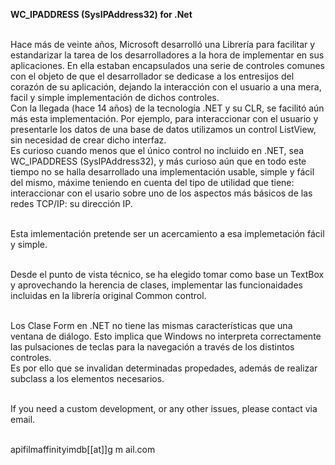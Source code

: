 ﻿<html><head><meta http-equiv=Content-Type content="text/html; charset=UTF-8"></head>
<body>

<b>WC_IPADDRESS (SysIPAddress32) for .Net</b></br></br>


Hace más de veinte años, Microsoft desarrolló una Librería para facilitar y estandarizar la tarea de los desarrolladores a la hora de implementar en sus aplicaciones. En ella estaban encapsulados una serie de controles comunes con el objeto de que el desarrollador se dedicase a los entresijos del corazón de su aplicación, dejando la interacción con el usuario a una mera, facil y simple implementación de dichos controles.</br>
Con la llegada (hace 14 años) de la tecnología .NET y su CLR, se facilitó aún más esta implementación. Por ejemplo, para interaccionar con el usuario y presentarle los datos de una base de datos utilizamos un control ListView, sin necesidad de crear dicho interfaz.</br>
Es curioso cuando menos que el único control no incluido en .NET, sea WC_IPADDRESS (SysIPAddress32), y más curioso aún que en todo este tiempo no se halla desarrollado una implementación usable, simple y fácil del mismo, máxime teniendo en cuenta del tipo de utilidad que tiene: interaccionar con el usario sobre uno de los aspectos más básicos de las redes TCP/IP: su dirección IP.</br></br>

Esta imlementación pretende ser un acercamiento a esa implemetación fácil y simple.</br></br>

Desde el punto de vista técnico, se ha elegido tomar como base un TextBox y aprovechando la herencia de clases, implementar las funcionaidades incluidas en la librería original Common control.</br></br>

Los Clase Form en .NET no tiene las mismas características que una ventana de diálogo. Esto implica que Windows no interpreta correctamente las pulsaciones de teclas para la navegación a través de los distintos controles.</br>
Es por ello que se invalidan determinadas propedades, además de realizar subclass a los elementos necesarios.</br></br>


If you need a custom development, or any other issues, please contact via email.</br></br>

apifilmaffinityimdb[[at]]g m ail.com

</body></html>
